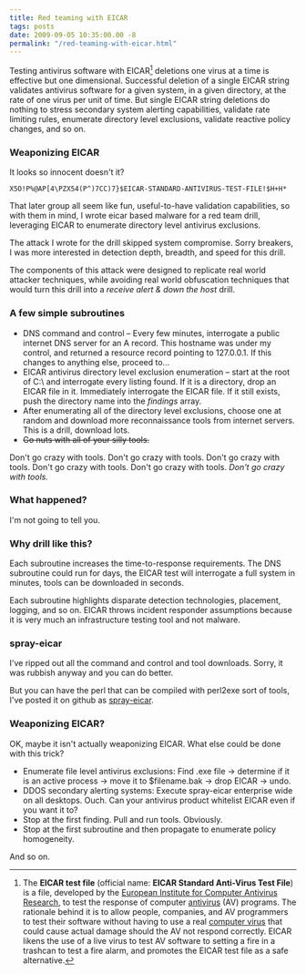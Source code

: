 ```yaml
---
title: Red teaming with EICAR
tags: posts
date: 2009-09-05 10:35:00.00 -8
permalink: "/red-teaming-with-eicar.html"
---
```


Testing antivirus software with EICAR[^eicar] deletions one virus at a time is effective but one dimensional. Successful deletion of a single EICAR string validates antivirus software for a given system, in a given directory, at the rate of one virus per unit of time. But single EICAR string deletions do nothing to stress secondary system alerting capabilities, validate rate limiting rules, enumerate directory level exclusions, validate reactive policy changes, and so on.

[^eicar]: The **EICAR test file** (official name: **EICAR Standard Anti-Virus Test File**) is a file, developed by the [European Institute for Computer Antivirus Research](http://wikipedia.org/wiki/EICAR), to test the response of computer [antivirus](http://wikipedia.org/wiki/Antivirus) (AV) programs. The rationale behind it is to allow people, companies, and AV programmers to test their software without having to use a real [computer virus](http://wikipedia.org/wiki/Computer_virus) that could cause actual damage should the AV not respond correctly. EICAR likens the use of a live virus to test AV software to setting a fire in a trashcan to test a fire alarm, and promotes the EICAR test file as a safe alternative.

### Weaponizing EICAR

It looks so innocent doesn't it?

`X5O!P%@AP[4\PZX54(P^)7CC)7}$EICAR-STANDARD-ANTIVIRUS-TEST-FILE!$H+H*`

That later group all seem like fun, useful-to-have validation capabilities, so with them in mind, I wrote eicar based malware for a red team drill, leveraging EICAR to enumerate directory level antivirus exclusions.

The attack I wrote for the drill skipped system compromise. Sorry breakers, I was more interested in detection depth, breadth, and speed for this drill.

The components of this attack were designed to replicate real world attacker techniques, while avoiding real world obfuscation techniques that would turn this drill into a _receive alert & down the host_ drill.

### A few simple subroutines

  * DNS command and control – Every few minutes, interrogate a public internet DNS server for an A record. This hostname was under my control, and returned a resource record pointing to 127.0.0.1. If this changes to anything else, proceed to...
  * EICAR antivirus directory level exclusion enumeration – start at the root of C:\ and interrogate every listing found. If it is a directory, drop an EICAR file in it. Immediately interrogate the EICAR file. If it still exists, push the directory name into the _findings_ array.
  * After enumerating all of the directory level exclusions, choose one at random and download more reconnaissance tools from internet servers. This is a drill, download lots.
  * <strike>Go nuts with all of your silly tools.</strike>

Don't go crazy with tools. Don't go crazy with tools. Don't go crazy with tools. Don't go crazy with tools. Don't go crazy with tools. _Don't go crazy with tools._

### What happened?

I'm not going to tell you.

### Why drill like this?

Each subroutine increases the time-to-response requirements. The DNS subroutine could run for days, the EICAR test will interrogate a full system in minutes, tools can be downloaded in seconds.

Each subroutine highlights disparate detection technologies, placement, logging, and so on. EICAR throws incident responder assumptions because it is very much an infrastructure testing tool and not malware.

### spray-eicar

I've ripped out all the command and control and tool downloads. Sorry, it was rubbish anyway and you can do better.

But you can have the perl that can be compiled with perl2exe sort of tools, I've posted it on github as [spray-eicar](http://github.com/grantstavely/spray-eicar/tree/master).

### Weaponizing EICAR?

OK, maybe it isn't actually weaponizing EICAR. What else could be done with this trick?

  * Enumerate file level antivirus exclusions: Find .exe file -> determine if it is an active process -> move it to $filename.bak -> drop EICAR -> undo.
  * DDOS secondary alerting systems: Execute spray-eicar enterprise wide on all desktops. Ouch. Can your antivirus product whitelist EICAR even if you want it to?
  * Stop at the first finding. Pull and run tools. Obviously.
  * Stop at the first subroutine and then propagate to enumerate policy homogeneity.

And so on.

